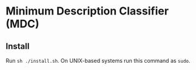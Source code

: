 # Minimum Description Classifier (MDC)

## Install

Run `sh ./install.sh`. On UNIX-based systems run this command as `sudo`.

